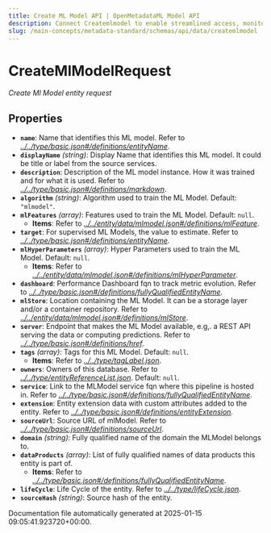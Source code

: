 ```yaml
---
title: Create ML Model API | OpenMetadataML Model API
description: Connect Createmlmodel to enable streamlined access, monitoring, or search of enterprise data using secure and scalable integrations.
slug: /main-concepts/metadata-standard/schemas/api/data/createmlmodel
---
```


# CreateMlModelRequest

*Create Ml Model entity request*

## Properties

- **`name`**: Name that identifies this ML model. Refer to *[../../type/basic.json#/definitions/entityName](#/../type/basic.json#/definitions/entityName)*.
- **`displayName`** *(string)*: Display Name that identifies this ML model. It could be title or label from the source services.
- **`description`**: Description of the ML model instance. How it was trained and for what it is used. Refer to *[../../type/basic.json#/definitions/markdown](#/../type/basic.json#/definitions/markdown)*.
- **`algorithm`** *(string)*: Algorithm used to train the ML Model. Default: `"mlmodel"`.
- **`mlFeatures`** *(array)*: Features used to train the ML Model. Default: `null`.
  - **Items**: Refer to *[../../entity/data/mlmodel.json#/definitions/mlFeature](#/../entity/data/mlmodel.json#/definitions/mlFeature)*.
- **`target`**: For supervised ML Models, the value to estimate. Refer to *[../../type/basic.json#/definitions/entityName](#/../type/basic.json#/definitions/entityName)*.
- **`mlHyperParameters`** *(array)*: Hyper Parameters used to train the ML Model. Default: `null`.
  - **Items**: Refer to *[../../entity/data/mlmodel.json#/definitions/mlHyperParameter](#/../entity/data/mlmodel.json#/definitions/mlHyperParameter)*.
- **`dashboard`**: Performance Dashboard fqn to track metric evolution. Refer to *[../../type/basic.json#/definitions/fullyQualifiedEntityName](#/../type/basic.json#/definitions/fullyQualifiedEntityName)*.
- **`mlStore`**: Location containing the ML Model. It can be a storage layer and/or a container repository. Refer to *[../../entity/data/mlmodel.json#/definitions/mlStore](#/../entity/data/mlmodel.json#/definitions/mlStore)*.
- **`server`**: Endpoint that makes the ML Model available, e.g,. a REST API serving the data or computing predictions. Refer to *[../../type/basic.json#/definitions/href](#/../type/basic.json#/definitions/href)*.
- **`tags`** *(array)*: Tags for this ML Model. Default: `null`.
  - **Items**: Refer to *[../../type/tagLabel.json](#/../type/tagLabel.json)*.
- **`owners`**: Owners of this database. Refer to *[../../type/entityReferenceList.json](#/../type/entityReferenceList.json)*. Default: `null`.
- **`service`**: Link to the MLModel service fqn where this pipeline is hosted in. Refer to *[../../type/basic.json#/definitions/fullyQualifiedEntityName](#/../type/basic.json#/definitions/fullyQualifiedEntityName)*.
- **`extension`**: Entity extension data with custom attributes added to the entity. Refer to *[../../type/basic.json#/definitions/entityExtension](#/../type/basic.json#/definitions/entityExtension)*.
- **`sourceUrl`**: Source URL of mlModel. Refer to *[../../type/basic.json#/definitions/sourceUrl](#/../type/basic.json#/definitions/sourceUrl)*.
- **`domain`** *(string)*: Fully qualified name of the domain the MLModel belongs to.
- **`dataProducts`** *(array)*: List of fully qualified names of data products this entity is part of.
  - **Items**: Refer to *[../../type/basic.json#/definitions/fullyQualifiedEntityName](#/../type/basic.json#/definitions/fullyQualifiedEntityName)*.
- **`lifeCycle`**: Life Cycle of the entity. Refer to *[../../type/lifeCycle.json](#/../type/lifeCycle.json)*.
- **`sourceHash`** *(string)*: Source hash of the entity.


Documentation file automatically generated at 2025-01-15 09:05:41.923720+00:00.
